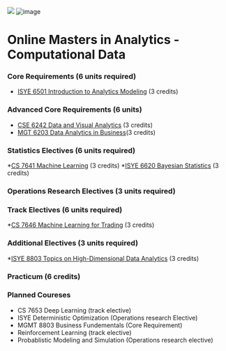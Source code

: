 ![](https://www.google.com/url?sa=i&source=images&cd=&cad=rja&uact=8&ved=2ahUKEwir3NCT84blAhXVfysKHWxiAZEQjRx6BAgBEAQ&url=%2Furl%3Fsa%3Di%26source%3Dimages%26cd%3D%26ved%3D%26url%3Dhttps%253A%252F%252Fcommons.wikimedia.org%252Fwiki%252FFile%253AGeorgia_Tech_shortened_logo.png%26psig%3DAOvVaw0gwFDaBVzImFfPZTvj_cf2%26ust%3D1570426067339709&psig=AOvVaw0gwFDaBVzImFfPZTvj_cf2&ust=1570426067339709)
![image](https://user-images.githubusercontent.com/32135867/66264716-a5ec3000-e7bf-11e9-8d3e-8fdad084669c.png)

# Online Masters in Analytics - Computational Data

### Core Requirements (6 units required)

* [ISYE 6501 Introduction to Analytics Modeling](https://github.com/scotttarlow/ISYE-6501-Intro-to-Analytics-Modeling) (3 credits)

### Advanced Core Requirements (6 units)

* [CSE 6242 Data and Visual Analytics](https://github.com/scotttarlow/CSE-6242-Data-and-Visual-Analytics) (3 credits)
* [MGT 6203 Data Analytics in Business](https://github.com/scotttarlow/MGT-6203-Data-Analytics-in-Business)(3 credits)

### Statistics Electives (6 units required)

*[CS 7641 Machine Learning](https://github.com/scotttarlow/CSE-7641-Machine-Learning) (3 credits)
*[ISYE 6620 Bayesian Statistics](https://github.com/scotttarlow/ISYE-6620-Bayesian-Statistics) (3 credits)



### Operations Research Electives (3 units required)


### Track Electives (6 units required)
*[CS 7646 Machine Learning for Trading](https://github.com/scotttarlow/CS-7646-Machine-Learning-for-Trading) (3 credits)


### Additional Electives (3 units required)
*[ISYE 8803 Topics on High-Dimensional Data Analytics](https://github.com/scotttarlow/ISYE-8803-Topics-on-High-Dimensional-Data-Analytics) (3 credits)

### Practicum (6 credits) 


### Planned Coureses
* CS 7653 Deep Learning (track elective)
* ISYE Deterministic Optimization (Operations research Elective)
* MGMT 8803 Business Fundementals (Core Requirement)
* Reinforcement Learning (track elective)
* Probablistic Modeling and Simulation (Operations research elective)
